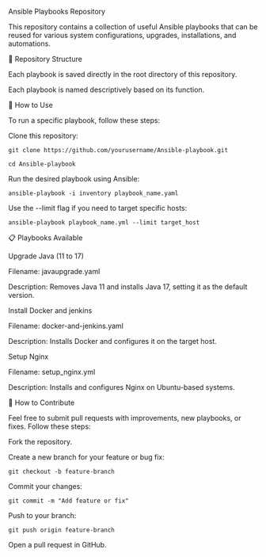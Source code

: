Ansible Playbooks Repository

This repository contains a collection of useful Ansible playbooks that can be reused for various system configurations, upgrades, installations, and automations.

📂 Repository Structure

Each playbook is saved directly in the root directory of this repository.

Each playbook is named descriptively based on its function.

🔧 How to Use

To run a specific playbook, follow these steps:

Clone this repository:

`git clone https://github.com/yourusername/Ansible-playbook.git`

`cd Ansible-playbook`

Run the desired playbook using Ansible:

`ansible-playbook -i inventory playbook_name.yaml`

Use the --limit flag if you need to target specific hosts:

`ansible-playbook playbook_name.yml --limit target_host`

📋 Playbooks Available

Upgrade Java (11 to 17)

Filename: javaupgrade.yaml

Description: Removes Java 11 and installs Java 17, setting it as the default version.

Install Docker and jenkins

Filename: docker-and-jenkins.yaml

Description: Installs Docker and configures it on the target host.

Setup Nginx

Filename: setup_nginx.yml

Description: Installs and configures Nginx on Ubuntu-based systems.

📝 How to Contribute

Feel free to submit pull requests with improvements, new playbooks, or fixes. Follow these steps:

Fork the repository.

Create a new branch for your feature or bug fix:

`git checkout -b feature-branch`

Commit your changes:

`git commit -m "Add feature or fix"`

Push to your branch:

`git push origin feature-branch`

Open a pull request in GitHub.

